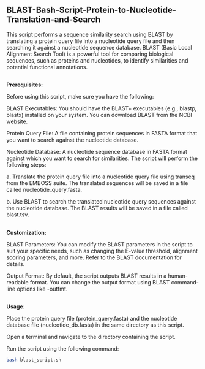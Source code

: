 ## BLAST-Bash-Script-Protein-to-Nucleotide-Translation-and-Search
This script performs a sequence similarity search using BLAST by translating a protein query file into a nucleotide query file and then searching it against a nucleotide sequence database. BLAST (Basic Local Alignment Search Tool) is a powerful tool for comparing biological sequences, such as proteins and nucleotides, to identify similarities and potential functional annotations.
##
**Prerequisites:**

Before using this script, make sure you have the following:

BLAST Executables: You should have the BLAST+ executables (e.g., blastp, blastx) installed on your system. You can download BLAST from the NCBI website.

Protein Query File: A file containing protein sequences in FASTA format that you want to search against the nucleotide database.

Nucleotide Database: A nucleotide sequence database in FASTA format against which you want to search for similarities.
The script will perform the following steps:

a. Translate the protein query file into a nucleotide query file using transeq from the EMBOSS suite. The translated sequences will be saved in a file called nucleotide_query.fasta.

b. Use BLAST to search the translated nucleotide query sequences against the nucleotide database. The BLAST results will be saved in a file called blast.tsv.
##
**Customization:**

BLAST Parameters: You can modify the BLAST parameters in the script to suit your specific needs, such as changing the E-value threshold, alignment scoring parameters, and more. Refer to the BLAST documentation for details.

Output Format: By default, the script outputs BLAST results in a human-readable format. You can change the output format using BLAST command-line options like -outfmt.
##
**Usage:**

Place the protein query file (protein_query.fasta) and the nucleotide database file (nucleotide_db.fasta) in the same directory as this script.

Open a terminal and navigate to the directory containing the script.

Run the script using the following command:

```bash
bash blast_script.sh
